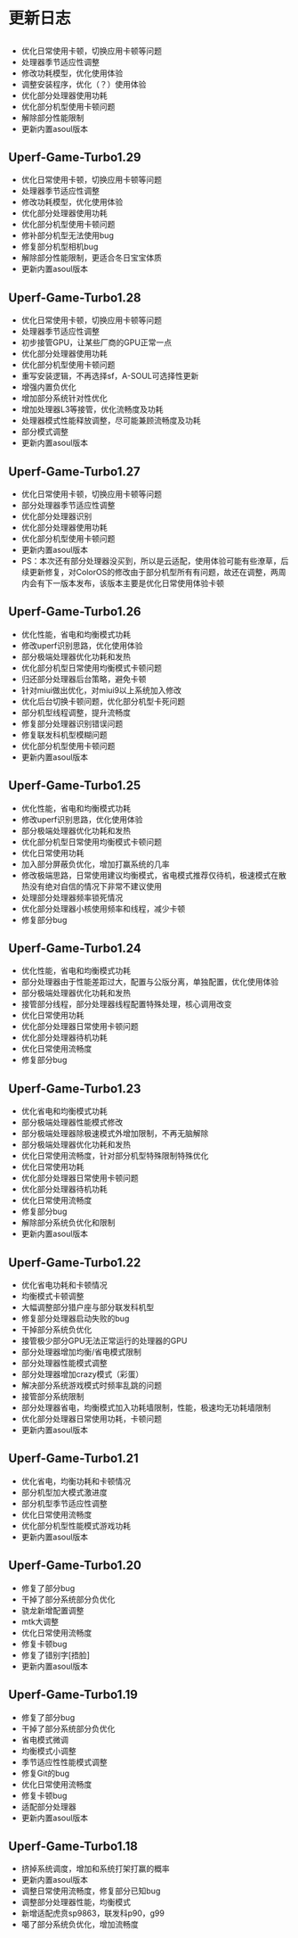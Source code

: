 # 更新日志

##
- 优化日常使用卡顿，切换应用卡顿等问题
- 处理器季节适应性调整
- 修改功耗模型，优化使用体验
- 调整安装程序，优化（？）使用体验
- 优化部分处理器使用功耗
- 优化部分机型使用卡顿问题
- 解除部分性能限制
- 更新内置asoul版本

  
## Uperf-Game-Turbo1.29


- 优化日常使用卡顿，切换应用卡顿等问题
- 处理器季节适应性调整
- 修改功耗模型，优化使用体验
- 优化部分处理器使用功耗
- 优化部分机型使用卡顿问题
- 修补部分机型无法使用bug
- 修复部分机型相机bug
- 解除部分性能限制，更适合冬日宝宝体质
- 更新内置asoul版本


## Uperf-Game-Turbo1.28


- 优化日常使用卡顿，切换应用卡顿等问题
- 处理器季节适应性调整
- 初步接管GPU，让某些厂商的GPU正常一点
- 优化部分处理器使用功耗
- 优化部分机型使用卡顿问题
- 重写安装逻辑，不再选择sf，A-SOUL可选择性更新
- 增强内置负优化
- 增加部分系统针对性优化
- 增加处理器L3等接管，优化流畅度及功耗
- 处理器模式性能释放调整，尽可能兼顾流畅度及功耗
- 部分模式调整
- 更新内置asoul版本


## Uperf-Game-Turbo1.27


- 优化日常使用卡顿，切换应用卡顿等问题
- 部分处理器季节适应性调整
- 优化部分处理器识别
- 优化部分处理器使用功耗
- 优化部分机型使用卡顿问题
- 更新内置asoul版本
-  PS：本次还有部分处理器没买到，所以是云适配，使用体验可能有些潦草，后续更新修复，对ColorOS的修改由于部分机型所有有问题，故还在调整，两周内会有下一版本发布，该版本主要是优化日常使用体验卡顿

## Uperf-Game-Turbo1.26


- 优化性能，省电和均衡模式功耗
- 修改uperf识别思路，优化使用体验
- 部分极端处理器优化功耗和发热
- 优化部分机型日常使用均衡模式卡顿问题
- 归还部分处理器后台策略，避免卡顿
- 针对miui做出优化，对miui9以上系统加入修改
- 优化后台切换卡顿问题，优化部分机型卡死问题
- 部分机型线程调整，提升流畅度
- 修复部分处理器识别错误问题
- 修复联发科机型模糊问题
- 优化部分机型使用卡顿问题
- 更新内置asoul版本

## Uperf-Game-Turbo1.25


- 优化性能，省电和均衡模式功耗
- 修改uperf识别思路，优化使用体验
- 部分极端处理器优化功耗和发热
- 优化部分机型日常使用均衡模式卡顿问题
- 优化日常使用功耗
- 加入部分屏蔽负优化，增加打赢系统的几率
- 修改极端思路，日常使用建议均衡模式，省电模式推荐仅待机，极速模式在散热没有绝对自信的情况下非常不建议使用
- 处理部分处理器频率锁死情况
- 优化部分处理器小核使用频率和线程，减少卡顿
- 修复部分bug

## Uperf-Game-Turbo1.24


- 优化性能，省电和均衡模式功耗
- 部分处理器由于性能差距过大，配置与公版分离，单独配置，优化使用体验
- 部分极端处理器优化功耗和发热
- 接管部分线程，部分处理器线程配置特殊处理，核心调用改变
- 优化日常使用功耗
- 优化部分处理器日常使用卡顿问题
- 优化部分处理器待机功耗
- 优化日常使用流畅度
- 修复部分bug


## Uperf-Game-Turbo1.23

- 优化省电和均衡模式功耗
- 部分极端处理器性能模式修改
- 部分极端处理器除极速模式外增加限制，不再无脑解除
- 部分极端处理器优化功耗和发热
- 优化日常使用流畅度，针对部分机型特殊限制特殊优化
- 优化日常使用功耗
- 优化部分处理器日常使用卡顿问题
- 优化部分处理器待机功耗
- 优化日常使用流畅度
- 修复部分bug
- 解除部分系统负优化和限制
- 更新内置asoul版本

## Uperf-Game-Turbo1.22

- 优化省电功耗和卡顿情况
- 均衡模式卡顿调整
- 大幅调整部分猎户座与部分联发科机型
- 修复部分处理器启动失败的bug
- 干掉部分系统负优化
- 接管极少部分GPU无法正常运行的处理器的GPU
- 部分处理器增加均衡/省电模式限制
- 部分处理器性能模式调整
- 部分处理器增加crazy模式（彩蛋）
- 解决部分系统游戏模式时频率乱跳的问题
- 接管部分系统限制
- 部分处理器省电，均衡模式加入功耗墙限制，性能，极速均无功耗墙限制
- 优化部分处理器日常使用功耗，卡顿问题
- 更新内置asoul版本

## Uperf-Game-Turbo1.21

- 优化省电，均衡功耗和卡顿情况
- 部分机型加大模式激进度
- 部分机型季节适应性调整
- 优化日常使用流畅度
- 优化部分机型性能模式游戏功耗
- 更新内置asoul版本

## Uperf-Game-Turbo1.20

- 修复了部分bug
- 干掉了部分系统部分负优化
- 骁龙新增配置调整
- mtk大调整
- 优化日常使用流畅度
- 修复卡顿bug
- 修复了错别字[捂脸]
- 更新内置asoul版本

## Uperf-Game-Turbo1.19

- 修复了部分bug 
- 干掉了部分系统部分负优化
- 省电模式微调
- 均衡模式小调整 
- 季节适应性性能模式调整 
- 修复Git的bug 
- 优化日常使用流畅度 
- 修复卡顿bug 
- 适配部分处理器
- 更新内置asoul版本

## Uperf-Game-Turbo1.18

- 挤掉系统调度，增加和系统打架打赢的概率
- 更新内置asoul版本
- 调整日常使用流畅度，修复部分已知bug
- 调整部分处理器性能，均衡模式
- 新增适配虎贲sp9863，联发科p90，g99
- 噶了部分系统负优化，增加流畅度
